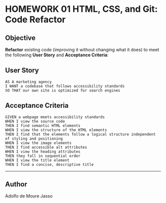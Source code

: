 # HOMEWORK 01 HTML, CSS, and Git: Code Refactor

## Objective

**Refactor** existing code (improving it without changing what it does) to meet the following **User Story** and **Acceptance Criteria**:

## User Story

```
AS A marketing agency
I WANT a codebase that follows accessibility standards
SO THAT our own site is optimized for search engines
```

## Acceptance Criteria

```
GIVEN a webpage meets accessibility standards
WHEN I view the source code
THEN I find semantic HTML elements
WHEN I view the structure of the HTML elements
THEN I find that the elements follow a logical structure independent of styling and positioning
WHEN I view the image elements
THEN I find accessible alt attributes
WHEN I view the heading attributes
THEN they fall in sequential order
WHEN I view the title element
THEN I find a concise, descriptive title
```

---
## Author

Adolfo de Moure Jasso
